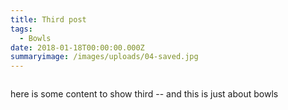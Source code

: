 ```yaml
---
title: Third post
tags:
  - Bowls
date: 2018-01-18T00:00:00.000Z
summaryimage: /images/uploads/04-saved.jpg
---
```

![]()

here is some content to show third -- and this is just about bowls
